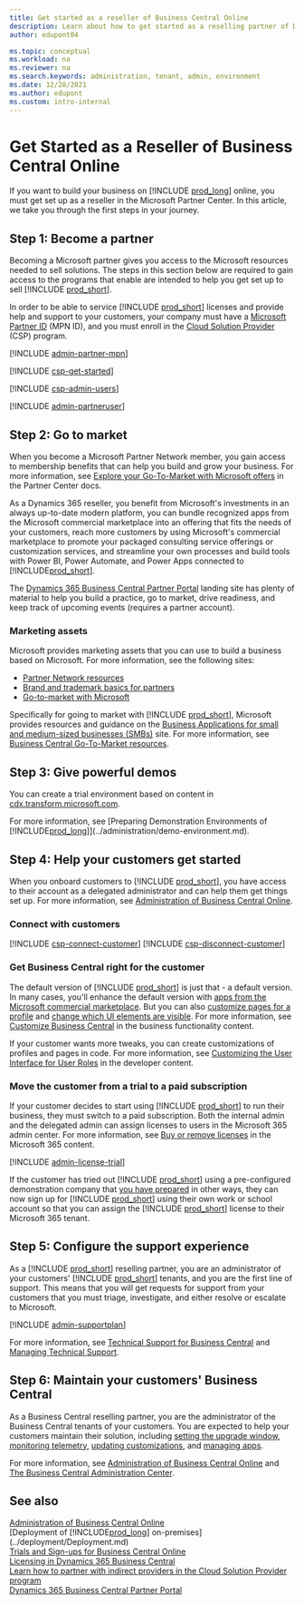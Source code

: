 ```yaml
---
title: Get started as a reseller of Business Central Online
description: Learn about how to get started as a reselling partner of Dynamics 365 Business Central online, how to become a partner, and how to onboard customers.  
author: edupont04

ms.topic: conceptual
ms.workload: na
ms.reviewer: na
ms.search.keywords: administration, tenant, admin, environment
ms.date: 12/28/2021
ms.author: edupont
ms.custom: intro-internal
---
```


# Get Started as a Reseller of Business Central Online

If you want to build your business on [!INCLUDE [prod_long](../developer/includes/prod_long.md)] online, you must get set up as a reseller in the Microsoft Partner Center. In this article, we take you through the first steps in your journey.  

## Step 1: Become a partner

Becoming a Microsoft partner gives you access to the Microsoft resources needed to sell solutions. The steps in this section below are required to gain access to the programs that enable are intended to help you get set up to sell [!INCLUDE [prod_short](../includes/prod_short.md)].

In order to be able to service [!INCLUDE [prod_short](../includes/prod_short.md)] licenses and provide help and support to your customers, your company must have a [Microsoft Partner ID](/partner-center/mpn-overview) (MPN ID), and you must enroll in the [Cloud Solution Provider](/partner-center/csp-overview) (CSP) program.

[!INCLUDE [admin-partner-mpn](../developer/includes/admin-partner-mpn.md)]

[!INCLUDE [csp-get-started](../developer/includes/csp-get-started.md)]

[!INCLUDE [csp-admin-users](../developer/includes/csp-admin-users.md)]

[!INCLUDE [admin-partneruser](../developer/includes/admin-partneruser.md)]

<!--## Join the Ready to Go program

The "Ready to Go" program is designed to support you in the journey of bringing offerings to market. The program contains learning, coaching, and tooling. For more information, see [Ready to Go](../developer/readiness/readiness-ready-to-go.md).  -->

## Step 2: Go to market

When you become a Microsoft Partner Network member, you gain access to membership benefits that can help you build and grow your business. For more information, see [Explore your Go-To-Market with Microsoft offers](/partner-center/mpn-learn-about-go-to-market-benefits) in the Partner Center docs.  

As a Dynamics 365 reseller, you benefit from Microsoft's investments in an always up-to-date modern platform, you can bundle recognized apps from the Microsoft commercial marketplace into an offering that fits the needs of your customers, reach more customers by using Microsoft's commercial marketplace to promote your packaged consulting service offerings or customization services, and streamline your own processes and build tools with Power BI, Power Automate, and Power Apps connected to [!INCLUDE[prod_short](../includes/prod_short.md)].  

The [Dynamics 365 Business Central Partner Portal](https://dynamicspartners.transform.microsoft.com/products/dynamics-365-business-central) landing site has plenty of material to help you build a practice, go to market, drive readiness, and keep track of upcoming events (requires a partner account).  

### Marketing assets

Microsoft provides marketing assets that you can use to build a business based on Microsoft. For more information, see the following sites:

* [Partner Network resources](https://partner.microsoft.com/asset#/?type=marketing-campaigns&area=mrkt)  
* [Brand and trademark basics for partners](https://partner.microsoft.com/marketing/branding)  
* [Go-to-market with Microsoft](https://partner.microsoft.com/solutions/go-to-market)  

Specifically for going to market with [!INCLUDE [prod_short](../developer/includes/prod_short.md)], Microsoft provides resources and guidance on the [Business Applications for small and medium-sized businesses (SMBs)](https://partner.microsoft.com/solutions/business-applications/smb) site. For more information, see [Business Central Go-To-Market resources](https://partner.microsoft.com/asset/collection/business-central-go-to-market-resources#/).  

## Step 3: Give powerful demos

You can create a trial environment based on content in [cdx.transform.microsoft.com](https://cdx.transform.microsoft.com/).  

For more information, see [Preparing Demonstration Environments of [!INCLUDE[prod_long](../developer/includes/prod_long.md)]](../administration/demo-environment.md).  

## Step 4: Help your customers get started

When you onboard customers to [!INCLUDE [prod_short](../developer/includes/prod_short.md)], you have access to their account as a delegated administrator and can help them get things set up. For more information, see [Administration of Business Central Online](tenant-administration.md).  

### Connect with customers

[!INCLUDE [csp-connect-customer](../developer/includes/csp-connect-customer.md)]
[!INCLUDE [csp-disconnect-customer](../developer/includes/csp-disconnect-customer.md)]

### Get Business Central right for the customer

The default version of [!INCLUDE [prod_short](../developer/includes/prod_short.md)] is just that - a default version. In many cases, you'll enhance the default version with [apps from the Microsoft commercial marketplace](/dynamics365/business-central/ui-extensions). But you can also [customize pages for a profile](/dynamics365/business-central/ui-personalization-manage) and [change which UI elements are visible](/dynamics365/business-central/ui-experiences). For more information, see [Customize Business Central](/dynamics365/business-central/ui-customizing-overview) in the business functionality content.  

If your customer wants more tweaks, you can create customizations of profiles and pages in code. For more information, see [Customizing the User Interface for User Roles](../developer/devenv-role-customization.md) in the developer content.  

### Move the customer from a trial to a paid subscription

If your customer decides to start using [!INCLUDE [prod_short](../includes/prod_short.md)] to run their business, they must switch to a paid subscription. Both the internal admin and the delegated admin can assign licenses to users in the Microsoft 365 admin center. For more information, see [Buy or remove licenses](/microsoft-365/commerce/licenses/buy-licenses?view=o365-worldwide&preserve-view=true) in the Microsoft 365 content.  

[!INCLUDE [admin-license-trial](../includes/admin-license-trial.md)]

If the customer has tried out [!INCLUDE [prod_short](../includes/prod_short.md)] using a pre-configured demonstration company that [you have prepared](demo-environment.md) in other ways, they can now sign up for [!INCLUDE [prod_short](../includes/prod_short.md)] using their own work or school account so that you can assign the [!INCLUDE [prod_short](../includes/prod_short.md)] license to their Microsoft 365 tenant.

## Step 5: Configure the support experience

As a [!INCLUDE [prod_short](../includes/prod_short.md)] reselling partner, you are an administrator of your customers' [!INCLUDE [prod_short](../includes/prod_short.md)] tenants, and you are the first line of support. This means that you will get requests for support from your customers that you must triage, investigate, and either resolve or escalate to Microsoft.  

[!INCLUDE [admin-supportplan](../includes/admin-supportplan.md)]

For more information, see [Technical Support for Business Central](../technical-support.md) and [Managing Technical Support](manage-technical-support.md).  

## Step 6: Maintain your customers' Business Central

As a Business Central reselling partner, you are the administrator of the Business Central tenants of your customers. You are expected to help your customers maintain their solution, including [setting the upgrade window](tenant-admin-center-update-management.md#set-the-update-window-for-each-environment), [monitoring telemetry](tenant-admin-center-telemetry.md), [updating customizations](../developer/app-maintain.md), and [managing apps](tenant-admin-center-manage-apps.md).  

For more information, see [Administration of Business Central Online](tenant-administration.md) and [The Business Central Administration Center](tenant-admin-center.md).  

## See also

[Administration of Business Central Online](tenant-administration.md)  
[Deployment of [!INCLUDE[prod_long](../developer/includes/prod_long.md)] on-premises](../deployment/Deployment.md)  
[Trials and Sign-ups for Business Central Online](../deployment/customer-signup.md)  
[Licensing in Dynamics 365 Business Central](../deployment/licensing.md)  
[Learn how to partner with indirect providers in the Cloud Solution Provider program](/partner-center/indirect-reseller-tasks-in-partner-center)  
[Dynamics 365 Business Central Partner Portal](https://dynamicspartners.transform.microsoft.com/products/dynamics-365-business-central)  
